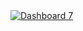 <div class='tableauPlaceholder' id='viz1733198399701' style='position: relative'><noscript><a href='#'><img alt='Dashboard 7 ' src='https:&#47;&#47;public.tableau.com&#47;static&#47;images&#47;5o&#47;5orgs_comparison_1129&#47;Dashboard7&#47;1_rss.png' style='border: none' /></a></noscript><object class='tableauViz'  style='display:none;'><param name='host_url' value='https%3A%2F%2Fpublic.tableau.com%2F' /> <param name='embed_code_version' value='3' /> <param name='site_root' value='' /><param name='name' value='5orgs_comparison_1129&#47;Dashboard7' /><param name='tabs' value='no' /><param name='toolbar' value='yes' /><param name='static_image' value='https:&#47;&#47;public.tableau.com&#47;static&#47;images&#47;5o&#47;5orgs_comparison_1129&#47;Dashboard7&#47;1.png' /> <param name='animate_transition' value='yes' /><param name='display_static_image' value='yes' /><param name='display_spinner' value='yes' /><param name='display_overlay' value='yes' /><param name='display_count' value='yes' /><param name='language' value='en-US' /></object></div>                <script type='text/javascript'>            
  var divElement = document.getElementById('viz1733198399701');         
  var vizElement = divElement.getElementsByTagName('object')[0];                 
  if ( divElement.offsetWidth > 800 ) { vizElement.style.width='1000px';vizElement.style.height='2227px';} else if ( divElement.offsetWidth > 500 ) { vizElement.style.width='1000px';vizElement.style.height='2227px';} else { vizElement.style.width='100%';vizElement.style.height='1777px';}                  
  var scriptElement = document.createElement('script');              
  scriptElement.src = 'https://public.tableau.com/javascripts/api/viz_v1.js';                    vizElement.parentNode.insertBefore(scriptElement, vizElement);          
</script>
  
